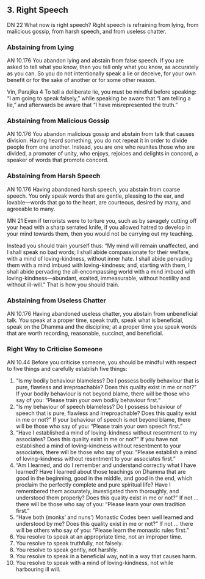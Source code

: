 ## 3. Right Speech

<span class="sutta-ref">DN 22</span> What now is right speech? Right speech is refraining from lying, from malicious gossip, from harsh speech, and from useless chatter.

### Abstaining from Lying

<span class="sutta-ref">AN 10.176</span> You abandon lying and abstain from false speech. If you are asked to tell what you know, then you tell only what you know, as accurately as you can. So you do not intentionally speak a lie or deceive, for your own benefit or for the sake of another or for some other reason.

<span class="sutta-ref">Vin, Parajika 4</span> To tell a deliberate lie, you must be mindful before speaking: “I am going to speak falsely,” while speaking be aware that “I am telling a lie,” and afterwards be aware that “I have misrepresented the truth.”

### Abstaining from Malicious Gossip

<span class="sutta-ref">AN 10.176</span> You abandon malicious gossip and abstain from talk that causes division. Having heard something, you do not repeat it in order to divide people from one another. Instead, you are one who reunites those who are divided, a promoter of unity, who enjoys, rejoices and delights in concord, a speaker of words that promote concord.

### Abstaining from Harsh Speech

<span class="sutta-ref">AN 10.176</span> Having abandoned harsh speech, you abstain from coarse speech. You only speak words that are gentle, pleasing to the ear, and lovable—words that go to the heart, are courteous, desired by many, and agreeable to many.

<span class="sutta-ref">MN 21</span> Even if terrorists were to torture you, such as by savagely cutting off your head with a sharp serrated knife, if you allowed hatred to develop in your mind towards them, then you would not be carrying out my teaching.

Instead you should train yourself thus: “My mind will remain unaffected, and I shall speak no bad words; I shall abide compassionate for their welfare, with a mind of loving-kindness, without inner hate. I shall abide pervading them with a mind imbued with loving-kindness; and, starting with them, I shall abide pervading the all-encompassing world with a mind imbued with loving-kindness—abundant, exalted, immeasurable, without hostility and without ill-will.” That is how you should train.

### Abstaining from Useless Chatter

<span class="sutta-ref">AN 10.176</span> Having abandoned useless chatter, you abstain from unbeneficial talk. You speak at a proper time, speak truth, speak what is beneficial, speak on the Dhamma and the discipline; at a proper time you speak words that are worth
recording, reasonable, succinct, and beneficial.

### Right Way to Criticise Someone

<span class="sutta-ref">AN 10.44</span> Before you criticise someone, you should be mindful with respect to five things and carefully establish five things:

1. “Is my bodily behaviour blameless? Do I possess bodily behaviour that is pure, flawless and irreproachable? Does this quality exist in me or not?” If your bodily behaviour is not beyond blame, there will be those who say of you: “Please train your own bodily behaviour first.”
1. “Is my behaviour of speech blameless? Do I possess behaviour of speech that is pure, flawless and irreproachable? Does this quality exist in me or not?” If your behaviour of speech is not beyond blame, there will be those who say of you: “Please train your own speech first.”
1. “Have I established a mind of loving-kindness without resentment to my associates? Does this quality exist in me or not?” If you have not established a mind of loving-kindness without resentment to your associates, there will be those who say of you: “Please establish a mind of loving-kindness without resentment to your associates first.”
1. “Am I learned, and do I remember and understand correctly what I have learned? Have I learned about those teachings on Dhamma that are good in the beginning, good in the middle, and good in the end, which proclaim the perfectly complete and pure spiritual life? Have I remembered them accurately, investigated them thoroughly, and understood them properly? Does this quality exist in me or not?” If not … there will be those who say of you: “Please learn your own tradition first.”
1. “Have both (monks’ and nuns’) Monastic Codes been well learned and understood by me? Does this quality exist in me or not?” If not … there will be others who say of you: “Please learn the monastic rules first.”
1. You resolve to speak at an appropriate time, not an improper time.
1. You resolve to speak truthfully, not falsely.
1. You resolve to speak gently, not harshly.
1. You resolve to speak in a beneficial way, not in a way that causes harm.
1. You resolve to speak with a mind of loving-kindness, not while harbouring ill will.
